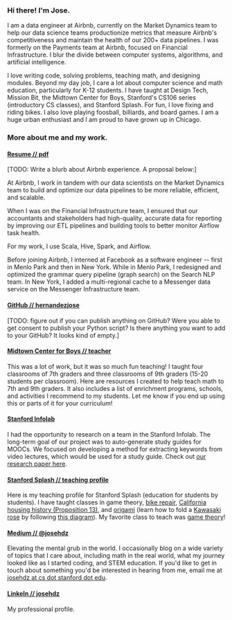 ### Hi there! I'm Jose.

I am a data engineer at Airbnb, currently on the Market Dynamics team to help our data science teams productionize metrics that measure Airbnb's competitiveness and maintain the health of our 200+ data pipelines. I was formerly on the Payments team at Airbnb, focused on Financial Infrastructure. I blur the divide between computer systems, algorithms, and artificial intelligence.

I love writing code, solving problems, teaching math, and designing modules. Beyond my day job, I care a lot about computer science and math education, particularly for K-12 students. I have taught at Design Tech, Mission Bit, the Midtown Center for Boys, Stanford's CS106 series (introductory CS classes), and Stanford Splash. For fun, I love fixing and riding bikes. I also love playing foosball, billiards, and board games. I am a huge urban enthusiast and I am proud to have grown up in Chicago.

### More about me and my work.

#### [Resume // pdf](https://hernandezjose.github.io/resume.pdf)

[TODO: Write a blurb about Airbnb experience. A proposal below:]

At Airbnb, I work in tandem with our data scientists on the Market Dynamics team to build and optimize our data pipelines to be more reliable, efficient, and scalable.

When I was on the Financial Infrastructure team, I ensured that our accountants and stakeholders had high-quality, accurate data for reporting by improving our ETL pipelines and building tools to better monitor Airflow task health.

For my work, I use Scala, Hive, Spark, and Airflow.

Before joining Airbnb, I interned at Facebook as a software engineer -- first in Menlo Park and then in New York. While in Menlo Park, I redesigned and optimized the grammar query pipeline (graph search) on the Search NLP team. In New York, I added a multi-regional cache to a Messenger data service on the Messenger Infrastructure team. 

#### [GitHub // hernandezjose](https://github.com/hernandezjose)

[TODO: figure out if you can publish anything on GitHub? Were you able to get consent to publish your Python script? Is there anything you want to add to your GitHub? It looks kind of empty.]

#### [Midtown Center for Boys // teacher](https://hernandezjose.github.io/midtown/)

This was a lot of work, but it was so much fun teaching! I taught four classrooms of 7th graders and three classrooms of 9th graders (15-20 students per classroom). Here are resources I created to help teach math to 7th and 9th graders. It also includes a list of enrichment programs, schools, and activities I recommend to my students. Let me know if you end up using this or parts of it for your curriculum!

#### [Stanford Infolab](http://infolab.stanford.edu/)

I had the opportunity to research on a team in the Stanford Infolab. The long-term goal of our project was to auto-generate study guides for MOOCs. We focused on developing a method for extracting keywords from video lectures, which would be used for a study guide. Check out [our research paper here](http://ilpubs.stanford.edu:8090/1140/).

#### [Stanford Splash // teaching profile](https://stanfordesp.org/teach/teachers/josehdz/bio.html)

Here is my teaching profile for Stanford Splash (education for students by students). I have taught classes in game theory, [bike repair](https://stanfordesp.org/learn/Splash/2017_Spring/catalog#class_5838), [California housing history (Proposition 13)](https://stanfordesp.org/learn/Splash/2016_Spring/catalog#class_4998), and [origami](https://stanfordesp.org/learn/Splash/2016_Spring/catalog#class_5000) (learn how to fold a [Kawasaki rose](https://c1.staticflickr.com/1/52/129646871_2ee97f8fb8_b.jpg) by following [this diagram](https://hernandezjose.github.io/kawasaki_rose_diagrams.pdf)). My favorite class to teach was [game theory](https://stanfordesp.org/learn/Splash/2017_Spring/catalog#class_5836)!

#### [Medium // @josehdz](https://medium.com/@josehdz)

Elevating the mental grub in the world. I occasionally blog on a wide variety of topics that I care about, including math in the real world, what my journey looked like as I started coding, and STEM education. If you'd like to get in touch about something you'd be interested in hearing from me, email me at [josehdz at cs dot stanford dot edu](josehdz@cs.stanford.edu).

#### [LinkeIn // josehdz](https://linkedin.com/in/josehdz)

My professional profile.